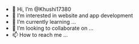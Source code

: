 - 👋 Hi, I’m @Khushi17380
- 👀 I’m interested in website and app development
- 🌱 I’m currently learning ...
- 💞️ I’m looking to collaborate on ...
- 📫 How to reach me ...

<!---
Khushi17380/Khushi17380 is a ✨ special ✨ repository because its `README.md` (this file) appears on your GitHub profile.
You can click the Preview link to take a look at your changes.
--->
